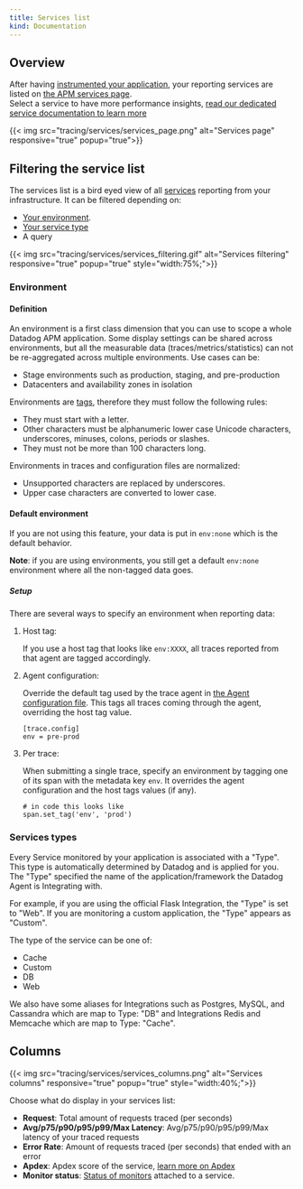 ```yaml
---
title: Services list
kind: Documentation
---
```


## Overview

After having [instrumented your application](/tracing/languages), your reporting services are listed on [the APM services page](https://app.datadoghq.com/apm/services).  
Select a service to have more performance insights, [read our dedicated service documentation to learn more](tracing/services/service)

{{< img src="tracing/services/services_page.png" alt="Services page" responsive="true" popup="true">}}

## Filtering the service list

The services list is a bird eyed view of all [services](/tracing/services/service) reporting from your infrastructure. It can be filtered depending on:

* [Your environment](#environment).
* [Your service type](#services-types)
* A query

{{< img src="tracing/services/services_filtering.gif" alt="Services filtering" responsive="true" popup="true" style="width:75%;">}}

### Environment
#### Definition

An environment is a first class dimension that you can use to scope a whole Datadog APM application. Some display settings can be shared across environments, but all the measurable data (traces/metrics/statistics) can not be re-aggregated across multiple environments. Use cases can be:

* Stage environments such as production, staging, and pre-production
* Datacenters and availability zones in isolation

Environments are [tags](/agent/tagging), therefore they must follow the following rules:

* They must start with a letter.
* Other characters must be alphanumeric lower case Unicode characters, underscores, minuses, colons, periods or slashes.
* They must not be more than 100 characters long.

Environments in traces and configuration files are normalized:

* Unsupported characters are replaced by underscores.
* Upper case characters are converted to lower case.

#### Default environment

If you are not using this feature, your data is put in `env:none` which is the default behavior.

**Note**: if you are using environments, you still get a default `env:none` environment where all the non-tagged data goes.

##### Setup

There are several ways to specify an environment when reporting data:

1. Host tag:

    If you use a host tag that looks like `env:XXXX`, all traces reported from that agent are tagged accordingly.

2. Agent configuration:

    Override the default tag used by the trace agent in [the Agent configuration file](/agent/faq/where-is-the-configuration-file-for-the-agent). This tags all traces coming through the agent, overriding the host tag value.

    ```
    [trace.config]
    env = pre-prod
    ```

3. Per trace:

    When submitting a single trace, specify an environment by tagging one of its span with the metadata key `env`. It overrides the agent configuration and the host tags values (if any).

    ```
    # in code this looks like
    span.set_tag('env', 'prod')
    ```

### Services types

Every Service monitored by your application is associated with a "Type". This type is automatically determined by Datadog and is applied for you. The "Type" specified the name of the application/framework the Datadog Agent is Integrating with.

For example, if you are using the official Flask Integration, the "Type" is set to "Web". If you are monitoring a custom application, the "Type" appears as "Custom".

The type of the service can be one of:

*  Cache
*  Custom
*  DB
*  Web

We also have some aliases for Integrations such as Postgres, MySQL, and Cassandra which are map to Type: "DB" and Integrations Redis and Memcache which are map to Type: "Cache".

## Columns

{{< img src="tracing/services/services_columns.png" alt="Services columns" responsive="true" popup="true" style="width:40%;">}}

Choose what do display in your services list:

* **Request**: Total amount of requests traced (per seconds)
* **Avg/p75/p90/p95/p99/Max Latency**: Avg/p75/p90/p95/p99/Max latency of your traced requests
* **Error Rate**: Amount of requests traced (per seconds) that ended with an error
* **Apdex**: Apdex score of the service, [learn more on Apdex](/tracing/faq/how-to-configure-an-apdex-for-your-traces-with-datadog-apm)
* **Monitor status**: [Status of monitors](/tracing/services/service/#service-monitor) attached to a service.